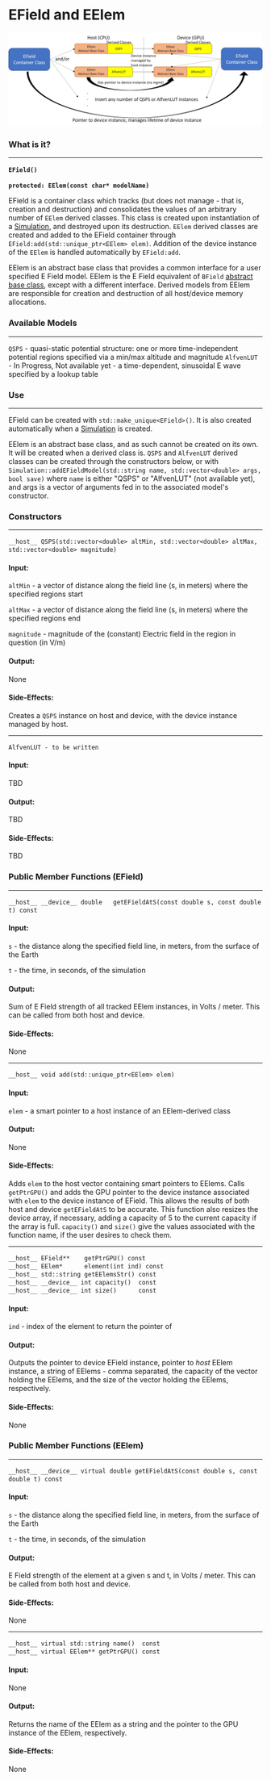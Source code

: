 # EField and EElem


![EField Ownership Model](./Ownership.jpg)


### What is it?
---
**`EField()`**

**`protected:
	EElem(const char* modelName)`**
	
EField is a container class which tracks (but does not manage - that is, creation and destruction) and consolidates the values of an arbitrary number of `EElem` derived classes.  This class is created upon instantiation of a [Simulation](./../Simulation/README.md), and destroyed upon its destruction.  `EElem` derived classes are created and added to the EField container through `EField:add(std::unique_ptr<EElem> elem)`.  Addition of the device instance of the `EElem` is handled automatically by `EField:add`.

EElem is an abstract base class that provides a common interface for a user specified E Field model.  EElem is the E Field equivalent of `BField` [abstract base class](./../BField/README.md), except with a different interface.  Derived models from EElem are responsible for creation and destruction of all host/device memory allocations.


### Available Models
---
`QSPS` - quasi-static potential structure: one or more time-independent potential regions specified via a min/max altitude and magnitude
`AlfvenLUT` - In Progress, Not available yet - a time-dependent, sinusoidal E wave specified by a lookup table


### Use
---
EField can be created with `std::make_unique<EField>()`.  It is also created automatically when a [Simulation](./../Simulation/README.md) is created.

EElem is an abstract base class, and as such cannot be created on its own.  It will be created when a derived class is.  `QSPS` and `AlfvenLUT` derived classes can be created through the constructors below, or with `Simulation::addEFieldModel(std::string name, std::vector<double> args, bool save)` where `name` is either "QSPS" or "AlfvenLUT" (not available yet), and args is a vector of arguments fed in to the associated model's constructor.


### Constructors
---
```
__host__ QSPS(std::vector<double> altMin, std::vector<double> altMax, std::vector<double> magnitude)
```
#### Input:
`altMin` - a vector of distance along the field line (s, in meters) where the specified regions start

`altMax` - a vector of distance along the field line (s, in meters) where the specified regions end

`magnitude` - magnitude of the (constant) Electric field in the region in question (in V/m)


#### Output:
None


#### Side-Effects:
Creates a `QSPS` instance on host and device, with the device instance managed by host.


---
```
AlfvenLUT - to be written
```
#### Input:
TBD


#### Output:
TBD

#### Side-Effects:
TBD


### Public Member Functions (EField)
---
```
__host__ __device__ double   getEFieldAtS(const double s, const double t) const
```
#### Input:
`s` - the distance along the specified field line, in meters, from the surface of the Earth

`t` - the time, in seconds, of the simulation


#### Output:
Sum of E Field strength of all tracked EElem instances, in Volts / meter.  This can be called from both host and device.


#### Side-Effects:
None


---
```
__host__ void add(std::unique_ptr<EElem> elem)
```
#### Input:
`elem` - a smart pointer to a host instance of an EElem-derived class


#### Output:
None


#### Side-Effects:
Adds `elem` to the host vector containing smart pointers to EElems.  Calls `getPtrGPU()` and adds the GPU pointer to the device instance associated with `elem` to the device instance of EField.  This allows the results of both host and device `getEFieldAtS` to be accurate.  This function also resizes the device array, if necessary, adding a capacity of 5 to the current capacity if the array is full.  `capacity()` and `size()` give the values associated with the function name, if the user desires to check them.


---
```
__host__ EField**    getPtrGPU() const
__host__ EElem*      element(int ind) const
__host__ std::string getEElemsStr() const
__host__ __device__ int capacity()  const
__host__ __device__ int size()      const
```
#### Input:
`ind` - index of the element to return the pointer of


#### Output:
Outputs the pointer to device EField instance, pointer to *host* EElem instance, a string of EElems - comma separated, the capacity of the vector holding the EElems, and the size of the vector holding the EElems, respectively.


#### Side-Effects:
None


### Public Member Functions (EElem)
---
```
__host__ __device__ virtual double getEFieldAtS(const double s, const double t) const
```
#### Input:
`s` - the distance along the specified field line, in meters, from the surface of the Earth

`t` - the time, in seconds, of the simulation


#### Output:
E Field strength of the element at a given s and t, in Volts / meter.  This can be called from both host and device.


#### Side-Effects:
None


---
```
__host__ virtual std::string name()  const
__host__ virtual EElem** getPtrGPU() const
```
#### Input:
None


#### Output:
Returns the name of the EElem as a string and the pointer to the GPU instance of the EElem, respectively.


#### Side-Effects:
None